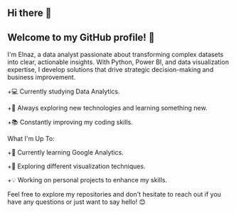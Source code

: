 ## Hi there 👋

## Welcome to my GitHub profile! 🌸

I'm Elnaz, a data analyst passionate about transforming complex datasets into clear, actionable insights. With Python, Power BI, and data visualization expertise, I develop solutions that drive strategic decision-making and business improvement.

+💻 Currently studying Data Analytics.

+🌟 Always exploring new technologies and learning something new.

+📚 Constantly improving my coding skills.

What I'm Up To:

+🌱 Currently learning Google Analytics.

+🔭 Exploring different visualization techniques.

+💡 Working on personal projects to enhance my skills.

Feel free to explore my repositories and don't hesitate to reach out if you have any questions or just want to say hello! 😊
